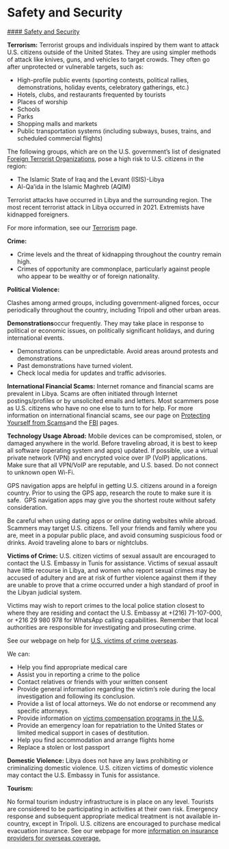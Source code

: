 # Safety and Security

[#### Safety and Security](javascript:void(0); "Safety and Security")

**Terrorism:** Terrorist groups and individuals inspired by them want to attack U.S. citizens outside of the United States. They are using simpler methods of attack like knives, guns, and vehicles to target crowds. They often go after unprotected or vulnerable targets, such as:

* High-profile public events (sporting contests, political rallies, demonstrations, holiday events, celebratory gatherings, etc.)
* Hotels, clubs, and restaurants frequented by tourists
* Places of worship
* Schools
* Parks
* Shopping malls and markets
* Public transportation systems (including subways, buses, trains, and scheduled commercial flights)

The following groups, which are on the U.S. government’s list of designated [Foreign Terrorist Organizations](https://www.state.gov/j/ct/rls/other/des/123085.htm), pose a high risk to U.S. citizens in the region:

* The Islamic State of Iraq and the Levant (ISIS)-Libya
* Al-Qa’ida in the Islamic Maghreb (AQIM)

Terrorist attacks have occurred in Libya and the surrounding region. The most recent terrorist attack in Libya occurred in 2021. Extremists have kidnapped foreigners.

For more information, see our [Terrorism](https://travel.state.gov/content/travel/en/international-travel/emergencies/terrorism.html) page.

**Crime:**

* Crime levels and the threat of kidnapping throughout the country remain high.
* Crimes of opportunity are commonplace, particularly against people who appear to be wealthy or of foreign nationality.

**Political Violence:**

Clashes among armed groups, including government-aligned forces, occur periodically throughout the country, including Tripoli and other urban areas.

**Demonstrations**occur frequently. They may take place in response to political or economic issues, on politically significant holidays, and during international events.

* Demonstrations can be unpredictable. Avoid areas around protests and demonstrations.
* Past demonstrations have turned violent.
* Check local media for updates and traffic advisories.

**International Financial Scams:** Internet romance and financial scams are prevalent in Libya. Scams are often initiated through Internet postings/profiles or by unsolicited emails and letters. Most scammers pose as U.S. citizens who have no one else to turn to for help. For more information on international financial scams, see our page on [Protecting Yourself from Scams](https://travel.state.gov/content/travel/en/international-travel/emergencies/international-financial-scams.html)and the [FBI](https://www.fbi.gov/how-we-can-help-you/safety-resources/scams-and-safety/common-scams-and-crimes) pages.

**Technology Usage Abroad:** Mobile devices can be compromised, stolen, or damaged anywhere in the world. Before traveling abroad, it is best to keep all software (operating system and apps) updated. If possible, use a virtual private network (VPN) and encrypted voice over IP (VoIP) applications. Make sure that all VPN/VoIP are reputable, and U.S. based. Do not connect to unknown open Wi-Fi.

GPS navigation apps are helpful in getting U.S. citizens around in a foreign country. Prior to using the GPS app, research the route to make sure it is safe.  GPS navigation apps may give you the shortest route without safety consideration.

Be careful when using dating apps or online dating websites while abroad. Scammers may target U.S. citizens. Tell your friends and family where you are, meet in a popular public place, and avoid consuming suspicious food or drinks. Avoid traveling alone to bars or nightclubs.

**Victims of Crime:** U.S. citizen victims of sexual assault are encouraged to contact the U.S. Embassy in Tunis for assistance. Victims of sexual assault have little recourse in Libya, and women who report sexual crimes may be accused of adultery and are at risk of further violence against them if they are unable to prove that a crime occurred under a high standard of proof in the Libyan judicial system.

Victims may wish to report crimes to the local police station closest to where they are residing and contact the U.S. Embassy at +(216) 71-107-000, or +216 29 980 978 for WhatsApp calling capabilities. Remember that local authorities are responsible for investigating and prosecuting crime.

See our webpage on help for [U.S. victims of crime overseas](https://travel.state.gov/content/travel/en/international-travel/emergencies/crime.html).

We can:

* Help you find appropriate medical care
* Assist you in reporting a crime to the police
* Contact relatives or friends with your written consent
* Provide general information regarding the victim’s role during the local investigation and following its conclusion.
* Provide a list of local attorneys. We do not endorse or recommend any specific attorneys.
* Provide information on [victims compensation programs in the U.S.](https://travel.state.gov/content/travel/en/international-travel/emergencies/crime.html)
* Provide an emergency loan for repatriation to the United States or limited medical support in cases of destitution.
* Help you find accommodation and arrange flights home
* Replace a stolen or lost passport

**Domestic Violence:** Libya does not have any laws prohibiting or criminalizing domestic violence. U.S. citizen victims of domestic violence may contact the U.S. Embassy in Tunis for assistance.

**Tourism:**

No formal tourism industry infrastructure is in place on any level. Tourists are considered to be participating in activities at their own risk. Emergency response and subsequent appropriate medical treatment is not available in-country, except in Tripoli. U.S. citizens are encouraged to purchase medical evacuation insurance. See our webpage for more [information on insurance providers for overseas coverage.](https://travel.state.gov/content/travel/en/international-travel/before-you-go/your-health-abroad/Insurance_Coverage_Overseas.html)